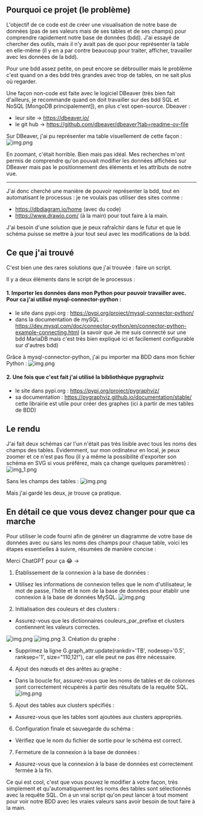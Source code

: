 ## Pourquoi ce projet (le problème)

L'objectif de ce code est de créer une visualisation de notre base de données (pas de ses valeurs mais de ses tables et de ses champs) pour comprendre rapidement notre base de données (bdd). J'ai essayé de chercher des outils, mais il n'y avait pas de quoi pour représenter la table en elle-même (il y en a par contre beaucoup pour traiter, afficher, travailler avec les données de la bdd).

Pour une bdd assez petite, on peut encore se débrouiller mais le problème c'est quand on a des bdd très grandes avec trop de tables, on ne sait plus où regarder.

Une façon non-code est faite avec le logiciel DBeaver (très bien fait d'ailleurs, je recommande quand on doit travailler sur des bdd SQL et NoSQL [MongoDB principalement]), en plus c'est open-source.
Dbeaver : 
- leur site -> https://dbeaver.io/
- le git hub -> https://github.com/dbeaver/dbeaver?tab=readme-ov-file

Sur DBeaver, j'ai pu représenter ma table visuellement de cette façon :
![img.png](img/dbeaver_view.png)

En zoomant, c'était horrible. Bien mais pas idéal. Mes recherches m'ont permis de comprendre qu'on pouvait modifier les données affichées sur DBeaver mais pas le positionnement des éléments et les attributs de notre vue.


----
J'ai donc cherché une manière de pouvoir représenter la bdd, tout en automatisant le processus : je ne voulais pas utiliser des sites comme :
- https://dbdiagram.io/home (avec du code)
- https://www.drawio.com/ (à la main)
pour tout faire à la main. 

J'ai besoin d'une solution que je peux rafraîchir dans le futur et que le schéma puisse se mettre à jour tout seul avec les modifications de la bdd.
## Ce que j'ai trouvé 
C'est bien une des rares solutions que j'ai trouvée : faire un script.

Il y a deux éléments dans le script de le processus :

#### 1. Importer les données dans mon Python pour pouvoir travailler avec. Pour ca j'ai utilisé mysql-connector-python :

- le site dans pypi.org : https://pypi.org/project/mysql-connector-python/
- dans la documentation de mySQL : https://dev.mysql.com/doc/connector-python/en/connector-python-example-connecting.html (a savoir que 
Je me suis connecté sur une bdd MariaDB mais c'est très bien expliqué ici et facilement configurable sur d'autres bdd)

Grâce à mysql-connector-python, j'ai pu importer ma BDD dans mon fichier Python :
![img.png](img/link_bdd.png)

#### 2. Une fois que c'est fait j'ai utilisé la bibliothèque pygraphviz 
- le site dans pypi.org : https://pypi.org/project/pygraphviz/
- sa documentation : https://pygraphviz.github.io/documentation/stable/
cette librairie est utile pour créer des graphes (ici à partir de mes tables de BDD)

## Le rendu

J'ai fait deux schémas car l'un n'était pas très lisible avec tous les noms des champs des tables. Évidemment, sur mon ordinateur en local, je peux zoomer et ce n'est pas flou (il y a même la possibilité d'exporter son schéma en SVG si vous préférez, mais ça change quelques paramètres) :
![img_1.png](img/big-bdd.png)

Sans les champs des tables :
![img.png](img/small-bdd.png)

Mais j'ai gardé les deux, je trouve ça pratique.


## En détail ce que vous devez changer pour que ca marche

Pour utiliser le code fourni afin de générer un diagramme de votre base de données avec ou sans les noms des champs pour chaque table, voici les étapes essentielles à suivre, résumées de manière concise :

Merci ChatGPT pour ça 😂 ->

1. Établissement de la connexion à la base de données :
- Utilisez les informations de connexion telles que le nom d'utilisateur, le mot de passe, l'hôte et le nom de la base de données pour établir une connexion à la base de données MySQL.
![img.png](img/link_bdd.png)
2. Initialisation des couleurs et des clusters :
- Assurez-vous que les dictionnaires couleurs_par_prefixe et clusters contiennent les valeurs correctes.

![img.png](img/color_cluster.png)
![img.png](img/couleur_prefix_champs.png)
3. Création du graphe :
- Supprimez la ligne G.graph_attr.update(rankdir='TB', nodesep='0.5', ranksep='1', size="110,12!"), car elle peut ne pas être nécessaire.
4. Ajout des nœuds et des arêtes au graphe :
- Dans la boucle for, assurez-vous que les noms de tables et de colonnes sont correctement récupérés à partir des résultats de la requête SQL.
![img.png](img/color_clusters.png)

5. Ajout des tables aux clusters spécifiés :
- Assurez-vous que les tables sont ajoutées aux clusters appropriés.
6. Configuration finale et sauvegarde du schéma :
- Vérifiez que le nom du fichier de sortie pour le schéma est correct.
7. Fermeture de la connexion à la base de données :
- Assurez-vous que la connexion à la base de données est correctement fermée à la fin.



Ce qui est cool, c'est que vous pouvez le modifier à votre façon, très simplement et qu'automatiquement les noms des tables sont sélectionnés avec la requête SQL. On a un vrai script qu'on peut lancer à tout moment pour voir notre BDD avec les vraies valeurs sans avoir besoin de tout faire à la main.
